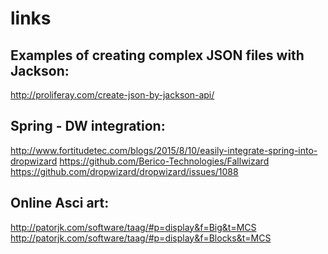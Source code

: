 # links

Examples of creating complex JSON files with Jackson:
---
http://proliferay.com/create-json-by-jackson-api/

Spring - DW integration:
---
http://www.fortitudetec.com/blogs/2015/8/10/easily-integrate-spring-into-dropwizard
https://github.com/Berico-Technologies/Fallwizard
https://github.com/dropwizard/dropwizard/issues/1088 

Online Asci art: 
---
http://patorjk.com/software/taag/#p=display&f=Big&t=MCS
http://patorjk.com/software/taag/#p=display&f=Blocks&t=MCS
